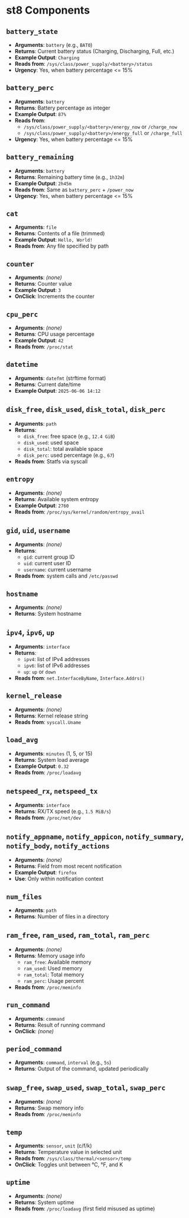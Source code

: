 # st8 Components

## `battery_state`
* **Arguments**: `battery` (e.g., `BAT0`)
* **Returns**: Current battery status (Charging, Discharging, Full, etc.)
* **Example Output**: `Charging`
* **Reads from**: `/sys/class/power_supply/<battery>/status`
* **Urgency**: Yes, when battery percentage <= 15%

## `battery_perc`
* **Arguments**: `battery`
* **Returns**: Battery percentage as integer
* **Example Output**: `87%`
* **Reads from**:
  * `/sys/class/power_supply/<battery>/energy_now` or `/charge_now`
  * `/sys/class/power_supply/<battery>/energy_full` or `/charge_full`
* **Urgency**: Yes, when battery percentage <= 15%

## `battery_remaining`
* **Arguments**: `battery`
* **Returns**: Remaining battery time (e.g., `1h32m`)
* **Example Output**: `2h45m`
* **Reads from**: Same as `battery_perc` + `/power_now`
* **Urgency**: Yes, when battery percentage <= 15%

## `cat`
* **Arguments**: `file`
* **Returns**: Contents of a file (trimmed)
* **Example Output**: `Hello, World!`
* **Reads from**: Any file specified by path

## `counter`
* **Arguments**: *(none)*
* **Returns**: Counter value
* **Example Output**: `3`
* **OnClick**: Increments the counter

## `cpu_perc`
* **Arguments**: *(none)*
* **Returns**: CPU usage percentage
* **Example Output**: `42`
* **Reads from**: `/proc/stat`

## `datetime`
* **Arguments**: `datefmt` (strftime format)
* **Returns**: Current date/time
* **Example Output**: `2025-06-06 14:12`

## `disk_free`, `disk_used`, `disk_total`, `disk_perc`
* **Arguments**: `path`
* **Returns**:
  * `disk_free`: free space (e.g., `12.4 GiB`)
  * `disk_used`: used space
  * `disk_total`: total available space
  * `disk_perc`: used percentage (e.g., `67`)
* **Reads from**: Statfs via syscall

## `entropy`
* **Arguments**: *(none)*
* **Returns**: Available system entropy
* **Example Output**: `2760`
* **Reads from**: `/proc/sys/kernel/random/entropy_avail`

## `gid`, `uid`, `username`
* **Arguments**: *(none)*
* **Returns**:
  * `gid`: current group ID
  * `uid`: current user ID
  * `username`: current username
* **Reads from**: system calls and `/etc/passwd`

## `hostname`
* **Arguments**: *(none)*
* **Returns**: System hostname

## `ipv4`, `ipv6`, `up`
* **Arguments**: `interface`
* **Returns**:
  * `ipv4`: list of IPv4 addresses
  * `ipv6`: list of IPv6 addresses
  * `up`: `up` or `down`
* **Reads from**: `net.InterfaceByName`, `Interface.Addrs()`

## `kernel_release`
* **Arguments**: *(none)*
* **Returns**: Kernel release string
* **Reads from**: `syscall.Uname`

## `load_avg`
* **Arguments**: `minutes` (1, 5, or 15)
* **Returns**: System load average
* **Example Output**: `0.32`
* **Reads from**: `/proc/loadavg`

## `netspeed_rx`, `netspeed_tx`
* **Arguments**: `interface`
* **Returns**: RX/TX speed (e.g., `1.5 MiB/s`)
* **Reads from**: `/proc/net/dev`

## `notify_appname`, `notify_appicon`, `notify_summary`, `notify_body`, `notify_actions`
* **Arguments**: *(none)*
* **Returns**: Field from most recent notification
* **Example Output**: `firefox`
* **Use**: Only within notification context

## `num_files`
* **Arguments**: `path`
* **Returns**: Number of files in a directory

## `ram_free`, `ram_used`, `ram_total`, `ram_perc`
* **Arguments**: *(none)*
* **Returns**: Memory usage info
  * `ram_free`: Available memory
  * `ram_used`: Used memory
  * `ram_total`: Total memory
  * `ram_perc`: Usage percent
* **Reads from**: `/proc/meminfo`

## `run_command`
* **Arguments**: `command`
* **Returns**: Result of running command
* **OnClick**: *(none)*

## `period_command`
* **Arguments**: `command`, `interval` (e.g., `5s`)
* **Returns**: Output of the command, updated periodically

## `swap_free`, `swap_used`, `swap_total`, `swap_perc`
* **Arguments**: *(none)*
* **Returns**: Swap memory info
* **Reads from**: `/proc/meminfo`

## `temp`
* **Arguments**: `sensor`, `unit` (c/f/k)
* **Returns**: Temperature value in selected unit
* **Reads from**: `/sys/class/thermal/<sensor>/temp`
* **OnClick**: Toggles unit between °C, °F, and K

## `uptime`
* **Arguments**: *(none)*
* **Returns**: System uptime
* **Reads from**: `/proc/loadavg` (first field misused as uptime)
